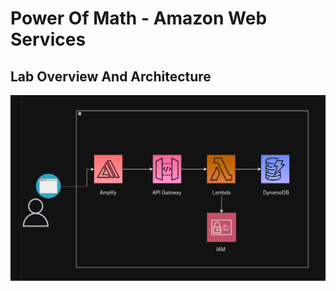 # Power Of Math - Amazon Web Services

## Lab Overview And Architecture
<img align="center" src="https://github.com/mohd-jauwad/AWS-PowerOfMath/blob/master/Images/architecture.png?raw=true">
